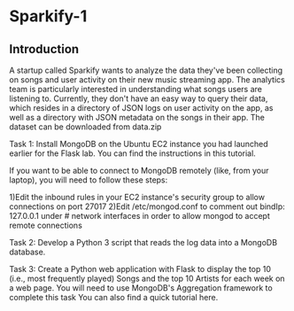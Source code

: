# Sparkify-1
## Introduction

A startup called Sparkify wants to analyze the data they've been collecting on songs and user activity on their new music streaming app. The analytics team is particularly interested in understanding what songs users are listening to. Currently, they don't have an easy way to query their data, which resides in a directory of JSON logs on user activity on the app, as well as a directory with JSON metadata on the songs in their app. The dataset can be downloaded from data.zip

 
Task 1: Install MongoDB on the Ubuntu EC2 instance you had launched earlier for the Flask lab. You can find the instructions in this tutorial. 

If you want to be able to connect to MongoDB remotely (like, from your laptop), you will need to follow these steps: 

1)Edit the inbound rules in your EC2 instance's security group to allow connections on port 27017
2)Edit /etc/mongod.conf to comment out bindIp: 127.0.0.1 under # network interfaces in order to allow mongod to accept remote connections

Task 2: Develop a Python 3 script that reads the log data into a MongoDB database. 


Task 3: Create a Python web application with Flask to display the top 10 (i.e., most frequently played) Songs and the top 10 Artists for each week on a web page. You will need to use MongoDB's Aggregation framework to complete this task You can also find a quick tutorial here. 

  

